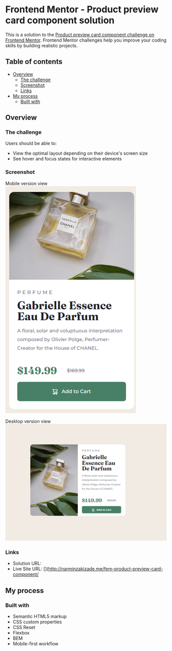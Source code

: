 # Frontend Mentor - Product preview card component solution

This is a solution to the [Product preview card component challenge on Frontend Mentor](https://www.frontendmentor.io/challenges/product-preview-card-component-GO7UmttRfa). Frontend Mentor challenges help you improve your coding skills by building realistic projects. 

## Table of contents

- [Overview](#overview)
  - [The challenge](#the-challenge)
  - [Screenshot](#screenshot)
  - [Links](#links)
- [My process](#my-process)
  - [Built with](#built-with)



## Overview

### The challenge

Users should be able to:

- View the optimal layout depending on their device's screen size
- See hover and focus states for interactive elements

### Screenshot

Mobile version view
![](/screenshots/Mobile.PNG)

Desktop version view
![](/screenshots/Desktop.PNG)


### Links

- Solution URL: [](https://github.com/NarminZakizade/fem-product-preview-card-component)
- Live Site URL: [](http://narminzakizade.me/fem-product-preview-card-component/

## My process

### Built with

- Semantic HTML5 markup
- CSS custom properties
- CSS Reset
- Flexbox
- BEM
- Mobile-first workflow



